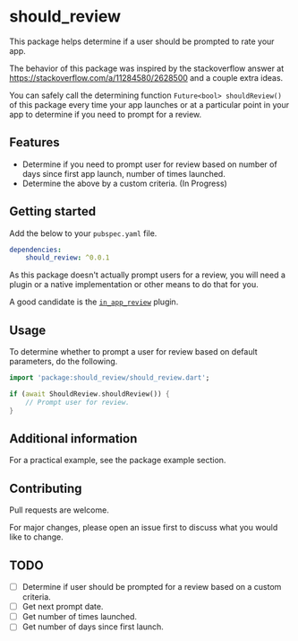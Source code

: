 <!--
This README describes the package. If you publish this package to pub.dev,
this README's contents appear on the landing page for your package.

For information about how to write a good package README, see the guide for
[writing package pages](https://dart.dev/guides/libraries/writing-package-pages).

For general information about developing packages, see the Dart guide for
[creating packages](https://dart.dev/guides/libraries/create-library-packages)
and the Flutter guide for
[developing packages and plugins](https://flutter.dev/developing-packages).
-->

# should_review

This package helps determine if a user should be prompted to rate your app.

The behavior of this package was inspired by the stackoverflow answer at https://stackoverflow.com/a/11284580/2628500 and a couple extra ideas.

You can safely call the determining function `Future<bool> shouldReview()` of this package every time your app launches or at a particular point in your app to determine if you need to prompt for a review.

## Features

* Determine if you need to prompt user for review based on number of days since first app launch, number of times launched.
* Determine the above by a custom criteria. (In Progress)

## Getting started

Add the below to your `pubspec.yaml` file.

```yaml
dependencies:
    should_review: ^0.0.1
```

As this package doesn't actually prompt users for a review, you will need a plugin or a native implementation or other means to do that for you.

A good candidate is the [`in_app_review`](https://pub.dev/packages/in_app_review) plugin.

## Usage

To determine whether to prompt a user for review based on default parameters, do the following.

```dart
import 'package:should_review/should_review.dart';

if (await ShouldReview.shouldReview()) {
    // Prompt user for review.
}
```


## Additional information

For a practical example, see the package example section.

## Contributing

Pull requests are welcome. 

For major changes, please open an issue first to discuss what you would like to change.


## TODO

- [ ] Determine if user should be prompted for a review based on a custom criteria.
- [ ] Get next prompt date.
- [ ] Get number of times launched.
- [ ] Get number of days since first launch.
